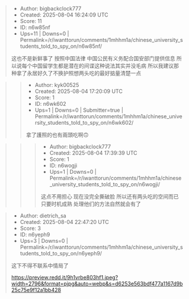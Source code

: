> - Author: bigbackclock777
> - Created: 2025-08-04 16:24:09 UTC
> - Score: 11
> - ID: n6w85nf
> - Ups=11 | Downs=0 | Permalink=/r/iwanttorun/comments/1mhhm1a/chinese_university_students_told_to_spy_on/n6w85nf/
>
> 这也不是新鲜事了 按照中国法律 中国公民有义务配合国安部门提供信息 所以说每个中国留学生都是潜在的间谍这种说法其实并没毛病 所以我建议那种拿了永居好久了不换护照想两头吃的最好掂量清楚一点

>> - Author: kyk00525
>> - Created: 2025-08-04 17:20:09 UTC
>> - Score: 1
>> - ID: n6wk602
>> - Ups=1 | Downs=0 | Submitter=true | Permalink=/r/iwanttorun/comments/1mhhm1a/chinese_university_students_told_to_spy_on/n6wk602/
>>
>> 拿了護照的也有兩頭吃啊🙃

>>> - Author: bigbackclock777
>>> - Created: 2025-08-04 17:39:39 UTC
>>> - Score: 1
>>> - ID: n6wogji
>>> - Ups=1 | Downs=0 | Permalink=/r/iwanttorun/comments/1mhhm1a/chinese_university_students_told_to_spy_on/n6wogji/
>>>
>>> 这点不用担心 现在没完全撕破脸 所以还有两头吃的空间而已 只要时机成熟 处理他们的方法自然就会有了

> - Author: dietrich_sa
> - Created: 2025-08-04 22:47:20 UTC
> - Score: 3
> - ID: n6yeph9
> - Ups=3 | Downs=0 | Permalink=/r/iwanttorun/comments/1mhhm1a/chinese_university_students_told_to_spy_on/n6yeph9/
>
> 这下不得不联系中情局了
> 
> https://preview.redd.it/9h1vrbe803hf1.jpeg?width=2796&format=pjpg&auto=webp&s=d6253e563bdf477a1167d9b25c75e9f12a1bb428
